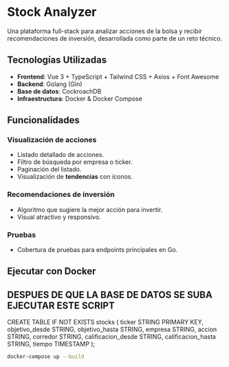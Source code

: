 # Stock Analyzer

Una plataforma full-stack para analizar acciones de la bolsa y recibir recomendaciones de inversión, desarrollada como parte de un reto técnico.

## Tecnologías Utilizadas

- **Frontend**: Vue 3 + TypeScript + Tailwind CSS + Axios + Font Awesome
- **Backend**: Golang (Gin)
- **Base de datos**: CockroachDB
- **Infraestructura**: Docker & Docker Compose

## Funcionalidades

### Visualización de acciones
- Listado detallado de acciones.
- Filtro de búsqueda por empresa o ticker.
- Paginación del listado.
- Visualización de **tendencias** con íconos.

### Recomendaciones de inversión
- Algoritmo que sugiere la mejor acción para invertir.
- Visual atractivo y responsivo.

### Pruebas
- Cobertura de pruebas para endpoints principales en Go.

## Ejecutar con Docker

## DESPUES DE QUE LA BASE DE DATOS SE SUBA EJECUTAR ESTE SCRIPT
CREATE TABLE IF NOT EXISTS stocks (
  ticker STRING PRIMARY KEY,
  objetivo_desde STRING,
  objetivo_hasta STRING,
  empresa STRING,
  accion STRING,
  corredor STRING,
  calificacion_desde STRING,
  calificacion_hasta STRING,
  tiempo TIMESTAMP
);

```bash
docker-compose up --build

